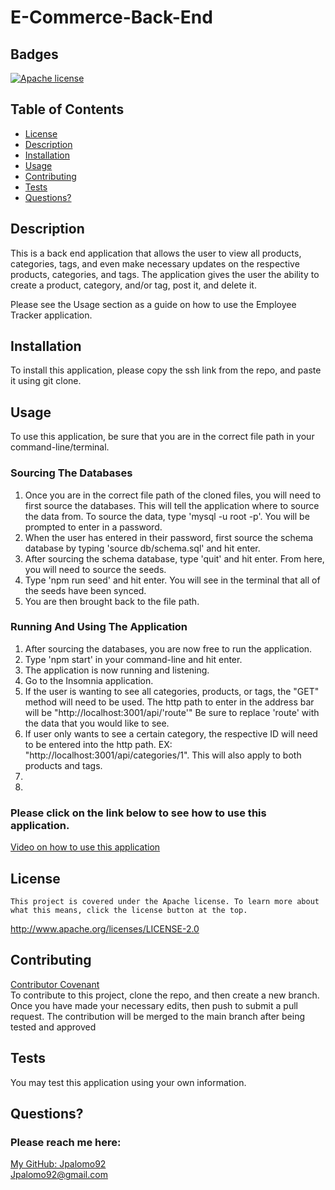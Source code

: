 # E-Commerce-Back-End

  ## Badges
  [![Apache license](https://img.shields.io/badge/License-Apache-brightgreen.svg)](http://www.apache.org/licenses/LICENSE-2.0)

  ## Table of Contents
  * [License](#license)
  * [Description](#description)
  * [Installation](#installation)
  * [Usage](#usage)
  * [Contributing](#contributing)
  * [Tests](#tests)
  * [Questions?](#questions)


  ## Description
  This is a back end application that allows the user to view all products, categories, tags, and even make necessary updates on the respective products, categories, and tags. The application gives the user the ability to create a product, category, and/or tag, post it, and delete it. 
  
  Please see the Usage section as a guide on how to use the Employee Tracker application.


  ## Installation
  To install this application, please copy the ssh link from the repo, and paste it using git clone.

  ## Usage
  To use this application, be sure that you are in the correct file path in your command-line/terminal. 

  ### Sourcing The Databases
  1. Once you are in the correct file path of the cloned files, you will need to first source the databases. This will tell the application where to source the data from. To source the data, type 'mysql -u root -p'. You will be prompted to enter in a password.
  2. When the user has entered in their password, first source the schema database by typing 'source db/schema.sql' and hit enter.
  3. After sourcing the schema database, type 'quit' and hit enter. From here, you will need to source the seeds. 
  4. Type 'npm run seed' and hit enter. You will see in the terminal that all of the seeds have been synced.
  5. You are then brought back to the file path. 

  ### Running And Using The Application
  1. After sourcing the databases, you are now free to run the application. 
  2. Type 'npm start' in your command-line and hit enter.
  3. The application is now running and listening.
  4. Go to the Insomnia application.
  5. If the user is wanting to see all categories, products, or tags, the "GET" method will need to be used. The http path to enter in the address bar will be "http://localhost:3001/api/'route'" Be sure to replace 'route' with the data that you would like to see.
  6. If user only wants to see a certain category, the respective ID will need to be entered into the http path. EX: "http://localhost:3001/api/categories/1". This will also apply to both products and tags.
  7. 
  8. 
  

 ### Please click on the link below to see how to use this application.

 [Video on how to use this application](https://drive.google.com/file/d/1-vp799k_4q_l3fIP7Fbuqu0ZeAnYiUim/view)  

  ## License
  
    This project is covered under the Apache license. To learn more about what this means, click the license button at the top.
  http://www.apache.org/licenses/LICENSE-2.0

  ## Contributing
  [Contributor Covenant](https://www.contributor-covenant.org/)  
  To contribute to this project, clone the repo, and then create a new branch. Once you have made your necessary edits, then push to submit a pull request. The contribution will be merged to the main branch after being tested and approved

  ## Tests
  You may test this application using your own information. 

  ## Questions?
  ### Please reach me here: 
  [My GitHub: Jpalomo92](https://github.com/Jpalomo92)  
  Jpalomo92@gmail.com